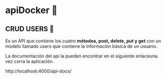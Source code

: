 # apiDocker :whale2:
## CRUD USERS :book:
Es un API que contiene los cuatro <b>métodos, post, delete, put y get</b> con un modelo llamado users que contiene la información básica de un usuario. 

La documentación del api la pueden encontrar en el siguiente enlaceuna vez corra la aplicación. 

http://localhost:4000/api-docs/
